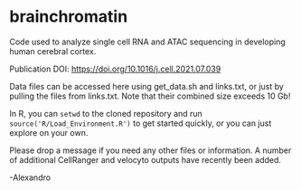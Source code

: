 # brainchromatin
Code used to analyze single cell RNA and ATAC sequencing in developing human cerebral cortex.

Publication DOI: https://doi.org/10.1016/j.cell.2021.07.039

Data files can be accessed here using get_data.sh and links.txt, or just by pulling the files from links.txt. Note that their combined size exceeds 10 Gb!

In R, you can `setwd` to the cloned repository and run `source('R/Load_Environment.R')` to get started quickly, or you can just explore on your own. 

Please drop a message if you need any other files or information. A number of additional CellRanger and velocyto outputs have recently been added. 

-Alexandro


